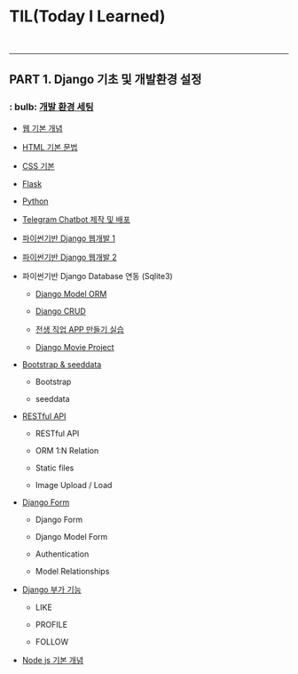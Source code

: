# TIL(Today I Learned)

<br>

---

## PART 1. Django 기초 및 개발환경 설정

### : bulb: [개발 환경 세팅](./01.Django/mdfile/1.hphk_intro_html.md "개발환경 세팅")

- [웹 기본 개념](./01.Django/mdfile/1.hphk_intro_html.md "웹 기본 개념")

- [HTML 기본 문법](./01.Django/mdfile/1.hphk_intro_html.md "HTML 기본 문법")

- [CSS 기본](./01.Django/mdfile/2.hphk_css.md)

- [Flask](./01.Django/mdfile/4.hphk_flask.md)

- [Python](./01.Django/mdfile/3.hphk_python.md)

- [Telegram Chatbot 제작 및 배포](https://github.com/dongyeol2/telegram_bot)

- [파이썬기반 Django 웹개발 1](./01.Django/mdfile/5.hphk_django.md)

- [파이썬기반 Django 웹개발 2](./01.Django/mdfile/5.hphk_django2.md)

- 파이썬기반 Django Database 연동 (Sqlite3)

  + [Django Model ORM](./01.Django/mdfile/6.hphk_django_db.md)

  + [Django CRUD](./01.Django/mdfile/7.hphk_django_db_crud.md)

  + [전생 직업 APP 만들기 실습](./01.Django/mdfile/8.hphk_django_exam_gaker.md)

  + [Django Movie Project](./01.Django/mdfile/9.hphk_django_movie_project.md)

- [Bootstrap & seeddata](./01.Django/mdfile/10.hphk_bootstrap_seeddata.md)

  + Bootstrap

  + seeddata

- [RESTful API](./01.Django/mdfile/11.hphk_restful_api.md)

  + RESTful API

  + ORM 1:N Relation

  + Static files

  + Image Upload / Load

- [Django Form](./01.Django/mdfile/12.hphk_django_form.md)

  + Django Form

  + Django Model Form

  + Authentication

  + Model Relationships

- [Django 부가 기능](./01.Django/mdfile/13.hphk_django_like_profile_follow.md)

  + LIKE

  + PROFILE

  + FOLLOW

- [Node js 기본 개념](./01.Django/mdfile/14.hphk_nodejs.md)


